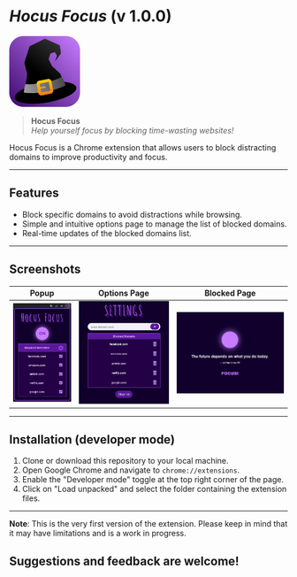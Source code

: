 <!-- Replace [LOGO_URL] with the URL of your extension's logo -->

# ***Hocus Focus*** (v 1.0.0)

![Extension Logo](resources/img/icon-128.png)

> **Hocus Focus**\
> *Help yourself focus by blocking time-wasting websites!*

Hocus Focus is a Chrome extension that allows users to block distracting domains to improve productivity and focus.

---
## **Features**

- Block specific domains to avoid distractions while browsing.
- Simple and intuitive options page to manage the list of blocked domains.
- Real-time updates of the blocked domains list.
---
## **Screenshots**

| Popup | Options Page | Blocked Page |
|---|---|---|
| ![Popup](resources/img/screenshots/popup.png) | ![Options Page](resources/img/screenshots/settings.png) | ![Blocked Page](resources/img/screenshots/blockPage.png) |

---
## **Installation** (developer mode)
1. Clone or download this repository to your local machine.
2. Open Google Chrome and navigate to `chrome://extensions`.
3. Enable the "Developer mode" toggle at the top right corner of the page.
4. Click on "Load unpacked" and select the folder containing the extension files.

---

**Note**: This is the very first version of the extension. Please keep in mind that it may have limitations and is a work in progress.

## **Suggestions and feedback are welcome!**